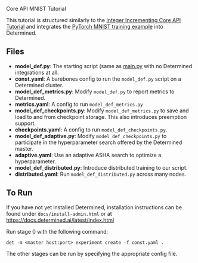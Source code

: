 Core API MNIST Tutorial

This tutorial is structured similarly to the [Integer Incrementing Core API Tutorial](https://github.com/determined-ai/determined/tree/master/examples/tutorials/core_api) and integrates the [PyTorch MNIST training example](https://github.com/pytorch/examples/blob/main/mnist/main.py) into Determined.

## Files
* **model_def.py**: The starting script (same as [main.py](https://github.com/pytorch/examples/blob/main/mnist/main.py) with no Determined integrations at all.
* **const.yaml**: A barebones config to run the `model_def.py` script on
  a Determined cluster.
* **model_def_metrics.py**: Modify `model_def.py` to report metrics to Determined.
* **metrics.yaml**: A config to run `model_def_metrics.py`
* **model_def_checkpoints.py**: Modify `model_def_metrics.py` to save and load to and from
  checkpoint storage.  This also introduces preemption support.
* **checkpoints.yaml**: A config to run `model_def_checkpoints.py`.
* **model_def_adaptive.py**: Modify `model_def_checkpoints.py` to participate in the
  hyperparameter search offered by the Determined master.
* **adaptive.yaml**: Use an adaptive ASHA search to optimize a hyperparameter.
* **model_def_distributed.py**: Introduce distributed training to our script.
* **distributed.yaml**: Run `model_def_distributed.py` across many nodes.

## To Run
If you have not yet installed Determined, installation instructions can be found
under `docs/install-admin.html` or at https://docs.determined.ai/latest/index.html

Run stage 0 with the following command:

    det -m <master host:port> experiment create -f const.yaml .

The other stages can be run by specifying the appropriate config file.